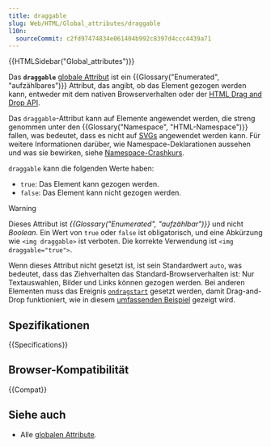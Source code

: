 ```yaml
---
title: draggable
slug: Web/HTML/Global_attributes/draggable
l10n:
  sourceCommit: c2fd97474834e061404b992c8397d4ccc4439a71
---
```


{{HTMLSidebar("Global_attributes")}}

Das **`draggable`** [globale Attribut](/de/docs/Web/HTML/Global_attributes) ist ein {{Glossary("Enumerated", "aufzählbares")}} Attribut, das angibt, ob das Element gezogen werden kann, entweder mit dem nativen Browserverhalten oder der [HTML Drag and Drop API](/de/docs/Web/API/HTML_Drag_and_Drop_API).

Das `draggable`-Attribut kann auf Elemente angewendet werden, die streng genommen unter den {{Glossary("Namespace", "HTML-Namespace")}} fallen, was bedeutet, dass es nicht auf [SVGs](/de/docs/Web/SVG) angewendet werden kann. Für weitere Informationen darüber, wie Namespace-Deklarationen aussehen und was sie bewirken, siehe [Namespace-Crashkurs](/de/docs/Web/SVG/Guides/Namespaces_crash_course).

`draggable` kann die folgenden Werte haben:

- `true`: Das Element kann gezogen werden.
- `false`: Das Element kann nicht gezogen werden.

> [!WARNING]
> Dieses Attribut ist _{{Glossary("Enumerated", "aufzählbar")}}_ und nicht _Boolean_. Ein Wert von `true` oder `false` ist obligatorisch, und eine Abkürzung wie `<img draggable>` ist verboten. Die korrekte Verwendung ist `<img draggable="true">`.

Wenn dieses Attribut nicht gesetzt ist, ist sein Standardwert `auto`, was bedeutet, dass das Ziehverhalten das Standard-Browserverhalten ist: Nur Textauswahlen, Bilder und Links können gezogen werden. Bei anderen Elementen muss das Ereignis [`ondragstart`](/de/docs/Web/API/HTMLElement/dragstart_event) gesetzt werden, damit Drag-and-Drop funktioniert, wie in diesem [umfassenden Beispiel](/de/docs/Web/API/HTML_Drag_and_Drop_API/Drag_operations) gezeigt wird.

## Spezifikationen

{{Specifications}}

## Browser-Kompatibilität

{{Compat}}

## Siehe auch

- Alle [globalen Attribute](/de/docs/Web/HTML/Global_attributes).
